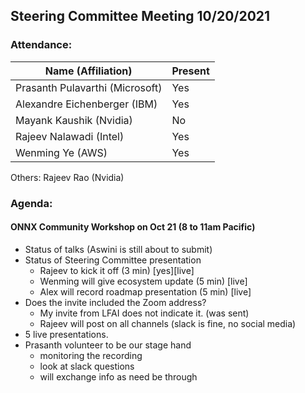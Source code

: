 ## Steering Committee Meeting 10/20/2021

### Attendance:

| Name (Affiliation)              | Present  |
| ------------------------------- | -------- |
| Prasanth Pulavarthi (Microsoft) | Yes      |
| Alexandre Eichenberger (IBM)    | Yes      |
| Mayank Kaushik (Nvidia)         | No       |
| Rajeev Nalawadi (Intel)         | Yes      |
| Wenming Ye (AWS)                | Yes      |

Others: Rajeev Rao (Nvidia)

### Agenda:
  
  #### ONNX Community Workshop on Oct 21 (8 to 11am Pacific)
  - Status of talks (Aswini is still about to submit)
  - Status of Steering Committee presentation
    - Rajeev to kick it off (3 min) [yes][live]
    - Wenming will give ecosystem update (5 min) [live]
    - Alex will record roadmap presentation (5 min) [live]
  - Does the invite included the Zoom address?
    - My invite from LFAI does not indicate it. (was sent)
    - Rajeev will post on all channels (slack is fine, no social media)
  - 5 live presentations.
  - Prasanth volunteer to be our stage hand 
    - monitoring the recording
    - look at slack questions
    - will exchange info as need be through 
